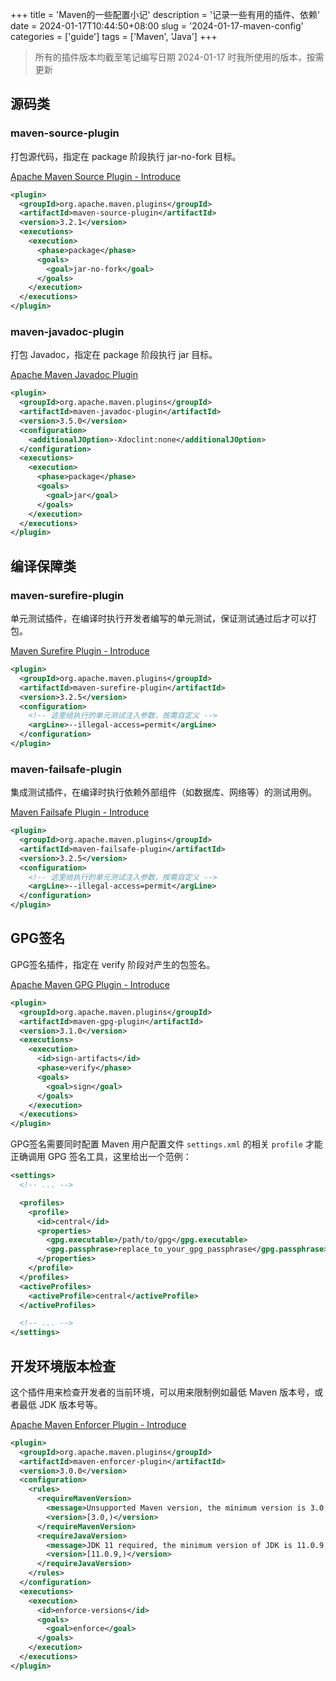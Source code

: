+++
title = 'Maven的一些配置小记'
description = '记录一些有用的插件、依赖'
date = 2024-01-17T10:44:50+08:00
slug = '2024-01-17-maven-config'
categories = ['guide']
tags = ['Maven', 'Java']
+++

> 所有的插件版本均截至笔记编写日期 2024-01-17 时我所使用的版本，按需更新

## 源码类

### maven-source-plugin

打包源代码，指定在 package 阶段执行 jar-no-fork 目标。

[Apache Maven Source Plugin - Introduce](https://maven.apache.org/plugins/maven-source-plugin/)

```xml
<plugin>
  <groupId>org.apache.maven.plugins</groupId>
  <artifactId>maven-source-plugin</artifactId>
  <version>3.2.1</version>
  <executions>
    <execution>
      <phase>package</phase>
      <goals>
        <goal>jar-no-fork</goal>
      </goals>
    </execution>
  </executions>
</plugin>
```

### maven-javadoc-plugin

打包 Javadoc，指定在 package 阶段执行 jar 目标。

[Apache Maven Javadoc Plugin](https://maven.apache.org/plugins/maven-javadoc-plugin/)

```xml
<plugin>
  <groupId>org.apache.maven.plugins</groupId>
  <artifactId>maven-javadoc-plugin</artifactId>
  <version>3.5.0</version>
  <configuration>
    <additionalJOption>-Xdoclint:none</additionalJOption>
  </configuration>
  <executions>
    <execution>
      <phase>package</phase>
      <goals>
        <goal>jar</goal>
      </goals>
    </execution>
  </executions>
</plugin>
```

## 编译保障类

### maven-surefire-plugin

单元测试插件，在编译时执行开发者编写的单元测试，保证测试通过后才可以打包。

[Maven Surefire Plugin - Introduce](https://maven.apache.org/surefire/maven-surefire-plugin/)

```xml
<plugin>
  <groupId>org.apache.maven.plugins</groupId>
  <artifactId>maven-surefire-plugin</artifactId>
  <version>3.2.5</version>
  <configuration>
    <!-- 这里给执行的单元测试注入参数，按需自定义 -->
    <argLine>--illegal-access=permit</argLine>
  </configuration>
</plugin>
```

### maven-failsafe-plugin

集成测试插件，在编译时执行依赖外部组件（如数据库、网络等）的测试用例。

[Maven Failsafe Plugin - Introduce](https://maven.apache.org/surefire/maven-failsafe-plugin/)

```xml
<plugin>
  <groupId>org.apache.maven.plugins</groupId>
  <artifactId>maven-failsafe-plugin</artifactId>
  <version>3.2.5</version>
  <configuration>
    <!-- 这里给执行的单元测试注入参数，按需自定义 -->
    <argLine>--illegal-access=permit</argLine>
  </configuration>
</plugin>
```

## GPG签名

GPG签名插件，指定在 verify 阶段对产生的包签名。

[Apache Maven GPG Plugin - Introduce](https://maven.apache.org/plugins/maven-gpg-plugin/)

```xml
<plugin>
  <groupId>org.apache.maven.plugins</groupId>
  <artifactId>maven-gpg-plugin</artifactId>
  <version>3.1.0</version>
  <executions>
    <execution>
      <id>sign-artifacts</id>
      <phase>verify</phase>
      <goals>
        <goal>sign</goal>
      </goals>
    </execution>
  </executions>
</plugin>
```

GPG签名需要同时配置 Maven 用户配置文件 `settings.xml` 的相关 `profile` 才能正确调用 GPG 签名工具，这里给出一个范例：

```xml
<settings>
  <!-- ... -->

  <profiles>
    <profile>
      <id>central</id>
      <properties>
        <gpg.executable>/path/to/gpg</gpg.executable>
        <gpg.passphrase>replace_to_your_gpg_passphrase</gpg.passphrase>
      </properties>
    </profile>
  </profiles>
  <activeProfiles>
    <activeProfile>central</activeProfile>
  </activeProfiles>

  <!-- ... -->
</settings>
```

## 开发环境版本检查

这个插件用来检查开发者的当前环境，可以用来限制例如最低 Maven 版本号，或者最低 JDK 版本号等。

[Apache Maven Enforcer Plugin - Introduce](https://maven.apache.org/enforcer/maven-enforcer-plugin/)

```xml
<plugin>
  <groupId>org.apache.maven.plugins</groupId>
  <artifactId>maven-enforcer-plugin</artifactId>
  <version>3.0.0</version>
  <configuration>
    <rules>
      <requireMavenVersion>
        <message>Unsupported Maven version, the minimum version is 3.0, please upgrade it.</message>
        <version>[3.0,)</version>
      </requireMavenVersion>
      <requireJavaVersion>
        <message>JDK 11 required, the minimum version of JDK is 11.0.9, please upgrade your JDK.</message>
        <version>[11.0.9,)</version>
      </requireJavaVersion>
    </rules>
  </configuration>
  <executions>
    <execution>
      <id>enforce-versions</id>
      <goals>
        <goal>enforce</goal>
      </goals>
    </execution>
  </executions>
</plugin>
```
